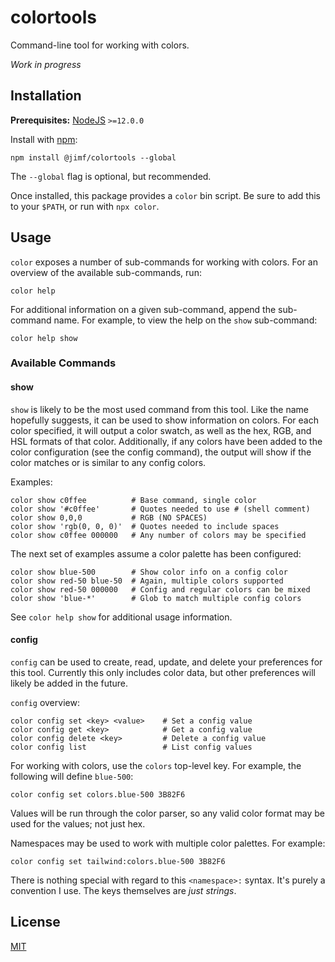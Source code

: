 # colortools

Command-line tool for working with colors.

_Work in progress_

## Installation

__Prerequisites:__ [NodeJS](https://nodejs.org) `>=12.0.0`

Install with [npm](https://www.npmjs.com/get-npm):

    npm install @jimf/colortools --global

The `--global` flag is optional, but recommended.

Once installed, this package provides a `color` bin script.
Be sure to add this to your `$PATH`, or run with `npx color`.

## Usage

`color` exposes a number of sub-commands for working with colors.
For an overview of the available sub-commands, run:

    color help

For additional information on a given sub-command, append the sub-command name.
For example, to view the help on the `show` sub-command:

    color help show

### Available Commands

#### show

`show` is likely to be the most used command from this tool.
Like the name hopefully suggests, it can be used to show information on colors.
For each color specified, it will output a color swatch, as well as the hex, RGB, and HSL formats of that color.
Additionally, if any colors have been added to the color configuration (see the config command), the output will show if the color matches or is similar to any config colors.

Examples:

    color show c0ffee          # Base command, single color
    color show '#c0ffee'       # Quotes needed to use # (shell comment)
    color show 0,0,0           # RGB (NO SPACES)
    color show 'rgb(0, 0, 0)'  # Quotes needed to include spaces
    color show c0ffee 000000   # Any number of colors may be specified

The next set of examples assume a color palette has been configured:

    color show blue-500        # Show color info on a config color
    color show red-50 blue-50  # Again, multiple colors supported
    color show red-50 000000   # Config and regular colors can be mixed
    color show 'blue-*'        # Glob to match multiple config colors

See `color help show` for additional usage information.

#### config

`config` can be used to create, read, update, and delete your preferences for this tool.
Currently this only includes color data, but other preferences will likely be added in the future.

`config` overview:

    color config set <key> <value>    # Set a config value
    color config get <key>            # Get a config value
    color config delete <key>         # Delete a config value
    color config list                 # List config values

For working with colors, use the `colors` top-level key.
For example, the following will define `blue-500`:

    color config set colors.blue-500 3B82F6

Values will be run through the color parser, so any valid color format may be used for the values; not just hex.

Namespaces may be used to work with multiple color palettes.
For example:

    color config set tailwind:colors.blue-500 3B82F6

There is nothing special with regard to this `<namespace>:` syntax.
It's purely a convention I use.
The keys themselves are _just strings_.

## License

[MIT](LICENSE)

